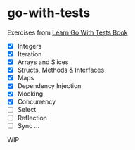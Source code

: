 # go-with-tests

Exercises from [Learn Go With Tests Book](quii.gitbook.io/learn-go-with-tests)

- [x] Integers
- [x] Iteration
- [x] Arrays and Slices
- [x] Structs, Methods & Interfaces
- [x] Maps
- [x] Dependency Injection
- [x] Mocking
- [x] Concurrency
- [ ] Select
- [ ] Reflection
- [ ] Sync
...

WIP

